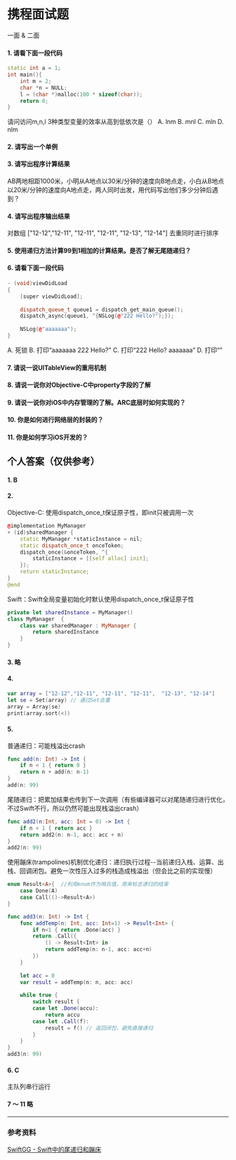 # 携程面试题
一面 & 二面

#### 1. 请看下面一段代码
``` c++
static int a = 1;
int main(){
    int m = 2;
    char *n = NULL;
    l = (char *)malloc(100 * sizeof(char));
    return 0;
}
```
请问访问m,n,l 3种类型变量的效率从高到低依次是（）
A. lnm
B. mnl
C. mln
D. nlm

#### 2. 请写出一个单例

#### 3. 请写出程序计算结果
AB两地相距1000米，小明从A地点以30米/分钟的速度向B地点走，小白从B地点以20米/分钟的速度向A地点走，两人同时出发，用代码写出他们多少分钟后遇到？

#### 4. 请写出程序输出结果
对数组  ["12-12","12-11", "12-11", "12-11",  "12-13", "12-14"]  去重同时进行排序

#### 5. 使用递归方法计算99到1相加的计算结果。是否了解无尾随递归？

#### 6. 请看下面一段代码

``` C++
- (void)viewDidLoad
{
    [super viewDidLoad];
    
    dispatch_queue_t queue1 = dispatch_get_main_queue();
    dispatch_async(queue1, ^{NSLog(@"222 Hello?");});
    
    NSLog(@"aaaaaaa");
}
```
A. 死锁
B. 打印“aaaaaaa
222 Hello?”
C. 打印“222 Hello?
aaaaaaa”
D. 打印“”

#### 7. 请说一说UITableView的重用机制

#### 8. 请说一说你对Objective-C中property字段的了解

#### 9. 请说一说你对iOS中内存管理的了解。ARC底层时如何实现的？

#### 10. 你是如何进行网络层的封装的？

#### 11. 你是如何学习iOS开发的？

## 个人答案（仅供参考）
#### 1. B

#### 2. 
Objective-C: 使用dispatch_once_t保证原子性，即init只被调用一次

``` c++
@implementation MyManager
+ (id)sharedManager {
    static MyManager *staticInstance = nil;
    static dispatch_once_t onceToken;
    dispatch_once(&onceToken, ^{
        staticInstance = [[self alloc] init];
    });
    return staticInstance;
}
@end
```

Swift：Swift全局变量初始化时默认使用dispatch_once_t保证原子性

``` swift
private let sharedInstance = MyManager()
class MyManager  {
    class var sharedManager : MyManager {
        return sharedInstance
    }
}
```

#### 3. 略

#### 4. 

``` swift
var array = ["12-12","12-11", "12-11", "12-11",  "12-13", "12-14"]
let se = Set(array) // 通过Set去重
array = Array(se)
print(array.sort(<))
```

#### 5.

普通递归：可能栈溢出crash

``` swift
func add(n: Int) -> Int {
    if n < 1 { return 0 }
    return n + add(n: n-1)
}
add(n: 99)
```

尾随递归：把累加结果也传到下一次调用（有些编译器可以对尾随递归进行优化，不过Swift不行，所以仍然可能出现栈溢出crash）

```swift
func add2(n:Int, acc: Int = 0) -> Int {
    if n < 1 { return acc }
    return add2(n: n-1, acc: acc + n)
}
add2(n: 99)
```

使用蹦床(trampolines)机制优化递归：递归执行过程--当前递归入栈、运算、出栈、回调闭包。避免一次性压入过多的栈造成栈溢出（但会比之前的实现慢）

```swift
enum Result<A>{  //利用enum作为哨兵值，用来标志递归的结束
    case Done(A)
    case Call(()->Result<A>)
}

func add3(n: Int) -> Int {
    func addTemp(n: Int, acc: Int=1) -> Result<Int> {
        if n<1 { return .Done(acc) }
        return .Call({
            () -> Result<Int> in
            return addTemp(n: n-1, acc: acc+n)
        })
    }
    
    let acc = 0
    var result = addTemp(n: n, acc: acc)
    
    while true {
        switch result {
        case let .Done(accu):
            return accu
        case let .Call(f):
            result = f() // 返回闭包，避免直接递归
        }
    }
}
add3(n: 99)
```

#### 6. C
主队列串行运行

#### 7 ～ 11 略

-------
### 参考资料
[SwiftGG - Swift中的尾递归和蹦床](http://swift.gg/2016/05/27/recursive-tail-calls-and-trampolines-in-swift/)



